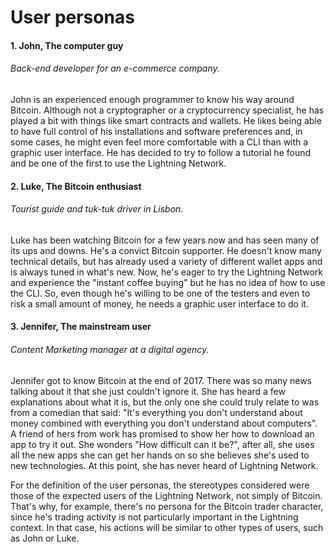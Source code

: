 # User personas

#### 1. John, The computer guy

###### Back-end developer for an e-commerce company.

John is an experienced enough programmer to know his way around Bitcoin. Although not a cryptographer or a cryptocurrency specialist, he has played a bit with things like smart contracts and wallets. He likes being able to have full control of his installations and software preferences and, in some cases, he might even feel more comfortable with a CLI than with a graphic user interface. He has decided to try to follow a tutorial he found and be one of the first to use the Lightning Network.

#### 2. Luke, The Bitcoin enthusiast

###### Tourist guide and tuk-tuk driver in Lisbon.

Luke has been watching Bitcoin for a few years now and has seen many of its ups and downs. He's a convict Bitcoin supporter. He doesn't know many technical details, but has already used a variety of different wallet apps and is always tuned in what's new. Now, he's eager to try the Lightning Network and experience the "instant coffee buying" but he has no idea of how to use the CLI. So, even though he's willing to be one of the testers and even to risk a small amount of money, he needs a graphic user interface to do it.

#### 3. Jennifer, The mainstream user

###### Content Marketing manager at a digital agency.

Jennifer got to know Bitcoin at the end of 2017. There was so many news talking about it that she just couldn't ignore it. She has heard a few explanations about what it is, but the only one she could truly relate to was from a comedian that said: "It's everything you don't understand about money combined with everything you don't understand about computers". A friend of hers from work has promised to show her how to download an app to try it out. She wonders "How difficult can it be?", after all, she uses all the new apps she can get her hands on so she believes she's used to new technologies. At this point, she has never heard of Lightning Network.

For the definition of the user personas, the stereotypes considered were those of the expected users of the Lightning Network, not simply of Bitcoin. That's why, for example, there's no persona for the Bitcoin trader character, since he's trading activity is not particularly important in the Lightning context. In that case, his actions will be similar to other types of users, such as John or Luke.

